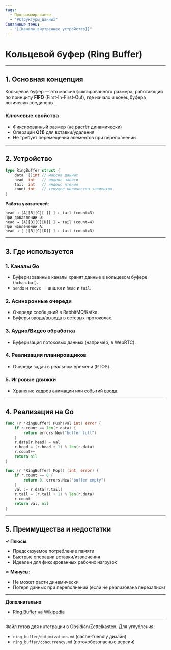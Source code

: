 ```yaml
---
tags:
  - Программирование
  - "#Структуры_данных"
Связанные темы:
  - "[[Каналы_внутреннее_устройство]]"
---
```

# **Кольцевой буфер (Ring Buffer)**  
---

## **1. Основная концепция**  
Кольцевой буфер — это массив фиксированного размера, работающий по принципу **FIFO** (First-In-First-Out), где начало и конец буфера логически соединены.  

### **Ключевые свойства**  
- Фиксированный размер (не растёт динамически)  
- Операции **O(1)** для вставки/удаления  
- Не требует перемещения элементов при переполнении  

---

## **2. Устройство**  
```go
type RingBuffer struct {
    data  []int // массив данных
    head  int   // индекс записи
    tail  int   // индекс чтения
    count int   // текущее количество элементов
}
```
**Работа указателей**:  
```
head → [A][B][C][ ][ ] ← tail (count=3)
При добавлении D:
head → [A][B][C][D][ ] ← tail (count=4)
При извлечении A:
head → [ ][B][C][D][ ] ← tail (count=3)
```

---

## **3. Где используется**  

### **1. Каналы Go**  
- Буферизованные каналы хранят данные в кольцевом буфере (`hchan.buf`).  
- `sendx` и `recvx` — аналоги `head` и `tail`.  

### **2. Асинхронные очереди**  
- Очереди сообщений в RabbitMQ/Kafka.  
- Буферы ввода/вывода в сетевых протоколах.  

### **3. Аудио/Видео обработка**  
- Буферизация потоковых данных (например, в WebRTC).  

### **4. Реализация планировщиков**  
- Очереди задач в реальном времени (RTOS).  

### **5. Игровые движки**  
- Хранение кадров анимации или событий ввода.  

---

## **4. Реализация на Go**  
```go
func (r *RingBuffer) Push(val int) error {
    if r.count == len(r.data) {
        return errors.New("buffer full")
    }
    r.data[r.head] = val
    r.head = (r.head + 1) % len(r.data)
    r.count++
    return nil
}

func (r *RingBuffer) Pop() (int, error) {
    if r.count == 0 {
        return 0, errors.New("buffer empty")
    }
    val := r.data[r.tail]
    r.tail = (r.tail + 1) % len(r.data)
    r.count--
    return val, nil
}
```

---

## **5. Преимущества и недостатки**  
**✓ Плюсы**:  
- Предсказуемое потребление памяти  
- Быстрые операции вставки/извлечения  
- Идеален для фиксированных рабочих нагрузок  

**✗ Минусы**:  
- Не может расти динамически  
- Потеря данных при переполнении (если не реализована перезапись)  

---

**Дополнительно**:  
- [Ring Buffer на Wikipedia](https://en.wikipedia.org/wiki/Circular_buffer)  

---

Файл готов для интеграции в Obsidian/Zettelkasten. Для углубления:  
- `ring_buffer/optimization.md` (cache-friendly дизайн)  
- `ring_buffer/concurrency.md` (потокобезопасные версии)